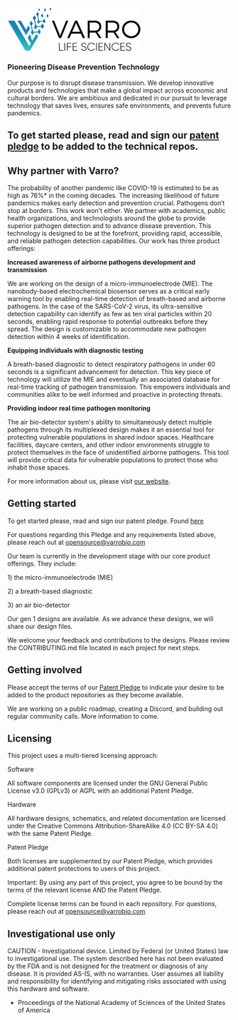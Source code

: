 <img src="/varro_white_crop.png" width="300" />

### **Pioneering Disease Prevention Technology**

Our purpose is to disrupt disease transmission. We develop innovative products and technologies that make a global impact across economic and cultural borders. We are ambitious and dedicated in our pursuit to leverage technology that saves lives, ensures safe environments, and prevents future pandemics.

## **To get started please, read and sign our [patent pledge](https://docs.google.com/forms/d/e/1FAIpQLSdmQE0pj8W1iSjWoWyVnj0cHxGuY-nCYL62yg1rz4jE8D2y7w/viewform?embedded=true) to be added to the technical repos.**

## **Why partner with Varro?**

The probability of another pandemic like COVID-19 is estimated to be as high as 76%\* in the coming decades. The increasing likelihood of future pandemics makes early detection and prevention crucial. Pathogens don’t stop at borders. This work won’t either. We partner with academics, public health organizations, and technologists around the globe to provide superior pathogen detection and to advance disease prevention. This technology is designed to be at the forefront, providing rapid, accessible, and reliable pathogen detection capabilities. Our work has three product offerings: 

**Increased awareness of airborne pathogens development and transmission**

We are working on the design of a micro-immunoelectrode (MIE). The nanobody-based electrochemical biosensor serves as a critical early warning tool by enabling real-time detection of breath-based and  airborne pathogens. In the case of the SARS-CoV-2 virus, its ultra-sensitive detection capability can identify as few as ten viral particles within 20 seconds, enabling rapid response to potential outbreaks before they spread. The design is customizable to accommodate new pathogen detection within 4 weeks of identification. 

**Equipping individuals with diagnostic testing**

A breath-based diagnostic to detect respiratory pathogens in under 60 seconds is a significant advancement for detection. This key piece of technology will utilize the MIE and eventually an associated database for real-time tracking of pathogen transmission. This empowers individuals and communities alike to be well informed and proactive in protecting threats. 

**Providing indoor real time pathogen monitoring**

The air bio-detector system's ability to simultaneously detect multiple pathogens through its multiplexed design makes it an essential tool for protecting vulnerable populations in shared indoor spaces. Healthcare facilities, daycare centers, and other indoor environments struggle to protect themselves in the face of unidentified airborne pathogens. This tool will provide critical data for vulnerable populations to protect those who inhabit those spaces.

For more information about us, please visit [our website](https://varrobio.com/). 

## **Getting started**

To get started please, read and sign our patent pledge. Found [here](https://docs.google.com/forms/d/e/1FAIpQLSdmQE0pj8W1iSjWoWyVnj0cHxGuY-nCYL62yg1rz4jE8D2y7w/viewform?embedded=true) 

For questions regarding this Pledge and any requirements listed above, please reach out at [opensource@varrobio.com](mailto:opensource@varrobio.com)

Our team is currently in the development stage with our core product offerings. They include:

1\) the micro-immunoelectrode (MIE)

2\) a breath-based diagnostic

3\) an air bio-detector

Our gen 1 designs are available. As we advance these designs, we will share our design files.

We welcome your feedback and contributions to the designs. Please review the CONTRIBUTING.md file located in each project for next steps. 

## **Getting involved**

Please accept the terms of our [Patent Pledge](https://docs.google.com/forms/d/e/1FAIpQLSdmQE0pj8W1iSjWoWyVnj0cHxGuY-nCYL62yg1rz4jE8D2y7w/viewform?embedded=true)   to indicate your desire to be added to the product repositories as they become available.

We are working on a public roadmap, creating a Discord, and building out regular community calls. More information to come.  

## **Licensing**

This project uses a multi-tiered licensing approach:

Software

All software components are licensed under the GNU General Public License v3.0 (GPLv3) or AGPL with an additional Patent Pledge.

Hardware

All hardware designs, schematics, and related documentation are licensed under the Creative Commons Attribution-ShareAlike 4.0 (CC BY-SA 4.0) with the same Patent Pledge.

Patent Pledge

Both licenses are supplemented by our Patent Pledge, which provides additional patent protections to users of this project. 

Important: By using any part of this project, you agree to be bound by the terms of the relevant license AND the Patent Pledge.

Complete license terms can be found in each repository. For questions, please reach out at [opensource@varrobio.com](mailto:opensource@varrobio.com)

## **Investigational use only**

CAUTION \- Investigational device. Limited by Federal (or United States) law to investigational use. The system described here has not been evaluated by the FDA and is not designed for the treatment or diagnosis of any disease. It is provided AS-IS, with no warranties. User assumes all liability and responsibility for identifying and mitigating risks associated with using this hardware and software.

* Proceedings of the National Academy of Sciences of the United States of America

